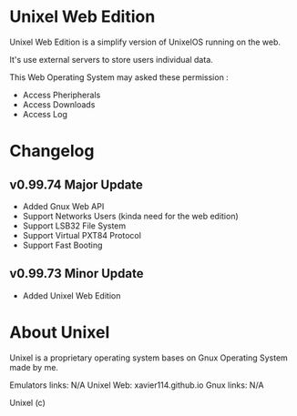 # Unixel Web Edition

Unixel Web Edition is a simplify version
of UnixelOS running on the web.

It's use external servers to store users
individual data.

This Web Operating System may asked these permission :

- Access Pheripherals
- Access Downloads
- Access Log

# Changelog

## v0.99.74 Major Update
- Added Gnux Web API
- Support Networks Users (kinda need for the web edition)
- Support LSB32 File System
- Support Virtual PXT84 Protocol
- Support Fast Booting

## v0.99.73 Minor Update
- Added Unixel Web Edition

# About Unixel

Unixel is a proprietary operating system
bases on Gnux Operating System made by me.

Emulators links: N/A
Unixel Web: xavier114.github.io
Gnux links: N/A

Unixel (c)
